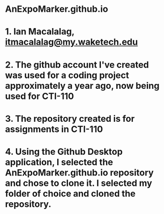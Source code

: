# AnExpoMarker.github.io

# 1. Ian Macalalag, itmacalalag@my.waketech.edu
# 2. The github account I've created was used for a coding project approximately a year ago, now being used for CTI-110
# 3. The repository created is for assignments in CTI-110
# 4. Using the Github Desktop application, I selected the AnExpoMarker.github.io repository and chose to clone it. I selected my folder of choice and cloned the repository.